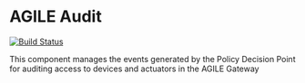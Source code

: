 # AGILE Audit

[![Build Status](https://travis-ci.org/Agile-IoT/agile-audit.svg?branch=master)](https://travis-ci.org/Agile-IoT/agile-audit)

This component manages the events generated by the Policy Decision Point for auditing access to devices and actuators in the AGILE Gateway
